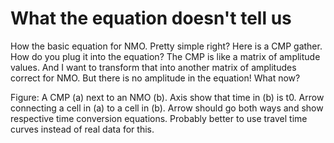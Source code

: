 # What the equation doesn't tell us

How the basic equation for NMO. Pretty simple right?
Here is a CMP gather. How do you plug it into the equation?
The CMP is like a matrix of amplitude values.
And I want to transform that into another matrix of amplitudes correct for NMO.
But there is no amplitude in the equation!
What now?


Figure: A CMP (a) next to an NMO (b). Axis show that time in (b) is t0. Arrow connecting a cell in (a) to a cell in (b). Arrow should go both ways and show respective time conversion equations. Probably better to use travel time curves instead of real data for this.

